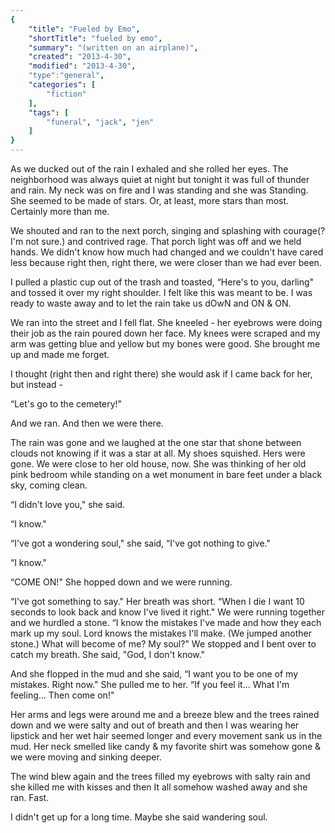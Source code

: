 ```yaml
---
{
    "title": "Fueled by Emo",
    "shortTitle": "fueled by emo",
    "summary": "(written on an airplane)",
    "created": "2013-4-30",
    "modified": "2013-4-30",
    "type":"general",
    "categories": [
        "fiction"
    ],
    "tags": [
        "funeral", "jack", "jen"
    ]
}
---
```

As we ducked out of the rain I exhaled and she rolled her eyes. The neighborhood was always quiet at night but tonight it was full of thunder and rain. My neck was on fire and I was standing and she was Standing. She seemed to be made of stars. Or, at least, more stars than most. Certainly more than me.

We shouted and ran to the next porch, singing and splashing with courage(? I'm not sure.) and contrived rage. That porch light was off and we held hands. We didn't know how much had changed and we couldn't have cared less because right then, right there, we were closer than we had ever been.

I pulled a plastic cup out of the trash and toasted, “Here's to you, darling" and tossed it over my right shoulder. I felt like this was meant to be. I was ready to waste away and to let the rain take us dOwN and ON & ON.

We ran into the street and I fell flat. She kneeled - her eyebrows were doing their job as the rain poured down her face. My knees were scraped and my arm was getting blue and yellow but my bones were good. She brought me up and made me forget.

I thought (right then and right there) she would ask if I came back for her, but instead -

“Let's go to the cemetery!"

And we ran. And then we were there.

The rain was gone and we laughed at the one star that shone between clouds not knowing if it was a star at all. My shoes squished. Hers were gone. We were close to her old house, now. She was thinking of her old pink bedroom while standing on a wet monument in bare feet under a black sky, coming clean.

“I didn't love you," she said.

“I know."

“I've got a wondering soul," she said, “I've got nothing to give."

“I know."

“COME ON!" She hopped down and we were running.

“I've got something to say." Her breath was short. “When I die I want 10 seconds to look back and know I've lived it right." We were running together and we hurdled a stone. “I know the mistakes I've made and how they each mark up my soul. Lord knows the mistakes I'll make. (We jumped another stone.) What will become of me? My soul?" We stopped and I bent over to catch my breath. She said, "God, I don't know."

And she flopped in the mud and she said, “I want you to be one of my mistakes. Right now." She pulled me to her. “If you feel it… What I'm feeling… Then come on!"

Her arms and legs were around me and a breeze blew and the trees rained down and we were salty and out of breath and then I was wearing her lipstick and her wet hair seemed longer and every movement sank us in the mud. Her neck smelled like candy & my favorite shirt was somehow gone & we were moving and sinking deeper.

The wind blew again and the trees filled my eyebrows with salty rain and she killed me with kisses and then It all somehow washed away and she ran. Fast.

I didn't get up for a long time. Maybe she said wandering soul.